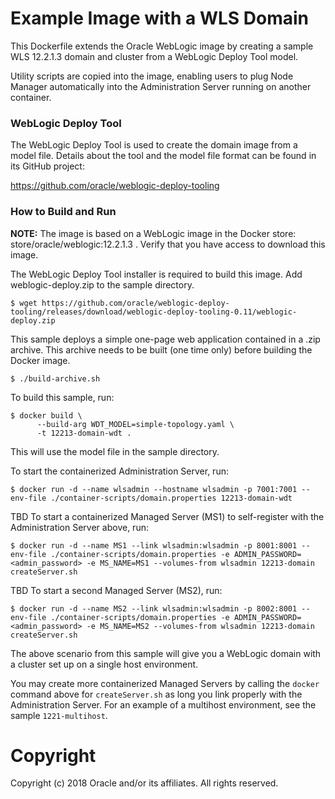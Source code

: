 Example Image with a  WLS Domain
================================
This Dockerfile extends the Oracle WebLogic image by creating a sample WLS 12.2.1.3 domain and cluster from a WebLogic Deploy Tool model.

Utility scripts are copied into the image, enabling users to plug Node Manager automatically into the Administration Server running on another container.

### WebLogic Deploy Tool

The WebLogic Deploy Tool is used to create the domain image from a model file. Details about the tool and the model file format can be found in its GitHub project:

https://github.com/oracle/weblogic-deploy-tooling

### How to Build and Run

**NOTE:** The image is based on a WebLogic image in the Docker store: store/oracle/weblogic:12.2.1.3 . Verify that you have access to download this image.

The WebLogic Deploy Tool installer is required to build this image. Add weblogic-deploy.zip to the sample directory.

    $ wget https://github.com/oracle/weblogic-deploy-tooling/releases/download/weblogic-deploy-tooling-0.11/weblogic-deploy.zip

This sample deploys a simple one-page web application contained in a .zip archive. This archive needs to be built (one time only) before building the Docker image.

    $ ./build-archive.sh

To build this sample, run:

    $ docker build \
          --build-arg WDT_MODEL=simple-topology.yaml \
          -t 12213-domain-wdt .

This will use the model file in the sample directory.

To start the containerized Administration Server, run:

    $ docker run -d --name wlsadmin --hostname wlsadmin -p 7001:7001 --env-file ./container-scripts/domain.properties 12213-domain-wdt
    
TBD To start a containerized Managed Server (MS1) to self-register with the Administration Server above, run:

 	$ docker run -d --name MS1 --link wlsadmin:wlsadmin -p 8001:8001 --env-file ./container-scripts/domain.properties -e ADMIN_PASSWORD=<admin_password> -e MS_NAME=MS1 --volumes-from wlsadmin 12213-domain createServer.sh

TBD To start a second Managed Server (MS2), run:

 	$ docker run -d --name MS2 --link wlsadmin:wlsadmin -p 8002:8001 --env-file ./container-scripts/domain.properties -e ADMIN_PASSWORD=<admin_password> -e MS_NAME=MS2 --volumes-from wlsadmin 12213-domain createServer.sh

The above scenario from this sample will give you a WebLogic domain with a cluster set up on a single host environment.

You may create more containerized Managed Servers by calling the `docker` command above for `createServer.sh` as long you link properly with the Administration Server. For an example of a multihost environment, see the sample `1221-multihost`.

# Copyright
Copyright (c) 2018 Oracle and/or its affiliates. All rights reserved.
